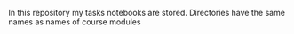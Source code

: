 In this repository my tasks notebooks are stored. Directories have the same names as names of course modules
